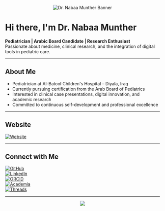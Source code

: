 <!-- Banner -->
<p align="center">
  <img src="https://capsule-render.vercel.app/api?type=waving&color=FFD700&height=200&section=header&text=Dr.%20Nabaa%20Munther&fontSize=40&fontColor=000000&animation=fadeIn" alt="Dr. Nabaa Munther Banner"/>
</p>

# Hi there, I'm Dr. Nabaa Munther

**Pediatrician | Arabic Board Candidate | Research Enthusiast**  
Passionate about medicine, clinical research, and the integration of digital tools in pediatric care.

---

## About Me

- Pediatrician at Al-Batool Children's Hospital – Diyala, Iraq  
- Currently pursuing certification from the Arab Board of Pediatrics  
- Interested in clinical case presentations, digital innovation, and academic research  
- Committed to continuous self-development and professional excellence  

---

## Website

[![Website](https://img.shields.io/badge/Website-drnabaa.com-FFD700?style=for-the-badge&logo=google-chrome&logoColor=black)](https://drnabaa.com)

---

## Connect with Me

[![GitHub](https://img.shields.io/badge/GitHub-000000?style=for-the-badge&logo=github&logoColor=white)](https://github.com/nabaaMunther)  
[![LinkedIn](https://img.shields.io/badge/LinkedIn-0077B5?style=for-the-badge&logo=linkedin&logoColor=white)](https://www.linkedin.com/in/YOUR-LINK)  
[![ORCID](https://img.shields.io/badge/ORCID-A6CE39?style=for-the-badge&logo=orcid&logoColor=white)](https://orcid.org/YOUR-ID)  
[![Academia](https://img.shields.io/badge/Academia-000000?style=for-the-badge&logo=academia&logoColor=white)](https://independent.academia.edu/MuntherNabaa)  
[![Threads](https://img.shields.io/badge/Threads-000000?style=for-the-badge&logo=threads&logoColor=white)](https://www.threads.net/@nuoon_m_khala)

---

<p align="center">
  <img src="https://capsule-render.vercel.app/api?type=waving&color=FFD700&height=100&section=footer"/>
</p>
